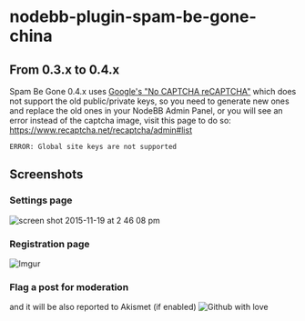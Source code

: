 nodebb-plugin-spam-be-gone-china
==========================

## From 0.3.x to 0.4.x

Spam Be Gone 0.4.x uses [Google's "No CAPTCHA reCAPTCHA"](http://googleonlinesecurity.blogspot.com/2014/12/are-you-robot-introducing-no-captcha.html?m=1) which does not support the old public/private keys, so you need to generate new ones and replace the old ones in your NodeBB Admin Panel, or you will see an error instead of the captcha image, visit this page to do so: https://www.recaptcha.net/recaptcha/admin#list
```
ERROR: Global site keys are not supported
```
## Screenshots

### Settings page
![screen shot 2015-11-19 at 2 46 08 pm](https://cloud.githubusercontent.com/assets/1398375/11282248/4c5c7464-8ecc-11e5-9542-ab756a3fe5c2.png)

### Registration page
![Imgur](http://i.imgur.com/5nTBtMa.png)

### Flag a post for moderation
and it will be also reported to Akismet (if enabled)
![Github with love](https://cloud.githubusercontent.com/assets/1398375/11282166/e8c8edc4-8ecb-11e5-8925-9f09572d2371.png)
